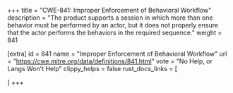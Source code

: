+++
title = "CWE-841: Improper Enforcement of Behavioral Workflow"
description	= "The product supports a session in which more than one behavior must be performed by an actor, but it does not properly ensure that the actor performs the behaviors in the required sequence."
weight = 841

[extra]
id = 841
name = "Improper Enforcement of Behavioral Workflow"
url = "https://cwe.mitre.org/data/definitions/841.html"
vote = "No Help, or Langs Won't Help"
clippy_helps = false
rust_docs_links = [
	
]
+++

